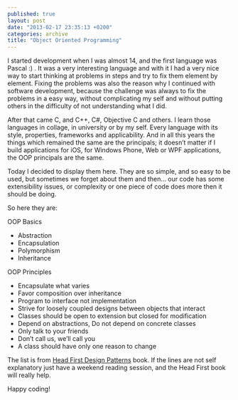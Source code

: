 ```yaml
---
published: true
layout: post
date: "2013-02-17 23:35:13 +0200"
categories: archive
title: "Object Oriented Programming"
---
```


I started development when I was almost 14, and the first language was Pascal :) . It was a very interesting language and with it I had a very nice way to start thinking at problems in steps and try to fix them element by element. Fixing the problems was also the reason why I continued with software development, because the challenge was always to fix the problems in a easy way, without complicating my self and without putting others in the difficulty of not understanding what I did.

After that came C, and C++, C#, Objective C and others. I learn those languages in collage, in university or by my self. Every language with its style, properties, frameworks and applicability. And in all this years the things which remained the same are the principals; it doesn’t matter if I build applications for iOS, for Windows Phone, Web or WPF applications, the OOP principals are the same.

Today I decided to display them here. They are so simple, and so easy to be used, but sometimes we forget about them and then… our code has some extensibility issues, or complexity or one piece of code does more then it should be doing.

So here they are:

OOP Basics

- Abstraction
- Encapsulation
- Polymorphism
- Inheritance

OOP Principles

- Encapsulate what varies
- Favor composition over inheritance
- Program to interface not implementation
- Strive for loosely coupled designs between objects that interact
- Classes should be open to extension but closed for modification
- Depend on abstractions, Do not depend on concrete classes
- Only talk to your friends
- Don’t call us, we’ll call you
- A class should have only one reason to change


The list is from [Head First Design Patterns][1] book. If the lines are not self explanatory just have a weekend reading session, and the Head First book will really help.

Happy coding!

[1]:http://shop.oreilly.com/product/9780596007126.do
